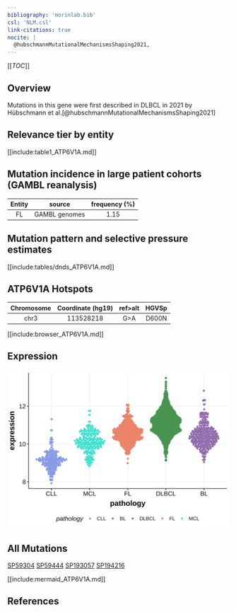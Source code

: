 ```yaml
---
bibliography: 'morinlab.bib'
csl: 'NLM.csl'
link-citations: true
nocite: |
  @hubschmannMutationalMechanismsShaping2021, 
---
```

[[_TOC_]]

## Overview

Mutations in this gene were first described in DLBCL in 2021 by Hübschmann et al.[@hubschmannMutationalMechanismsShaping2021]


## Relevance tier by entity

[[include:table1_ATP6V1A.md]]

## Mutation incidence in large patient cohorts (GAMBL reanalysis)

|Entity|source       |frequency (%)|
|:------:|:-------------:|:-------------:|
|FL    |GAMBL genomes|1.15         |

## Mutation pattern and selective pressure estimates

[[include:tables/dnds_ATP6V1A.md]]


## ATP6V1A Hotspots

| Chromosome |Coordinate (hg19) | ref>alt | HGVSp | 
 | :---:| :---: | :--: | :---: |
| chr3 | 113528218 | G>A | D600N |

[[include:browser_ATP6V1A.md]]

## Expression
![](images/gene_expression/ATP6V1A_by_pathology.svg)

## All Mutations

[SP59304](https://www.bcgsc.ca/downloads/morinlab/GAMBL/MALY/SP59304.html)
[SP59444](https://www.bcgsc.ca/downloads/morinlab/GAMBL/MALY/SP59444.html)
[SP193057](https://www.bcgsc.ca/downloads/morinlab/GAMBL/MALY/SP193057.html)
[SP194216](https://www.bcgsc.ca/downloads/morinlab/GAMBL/MALY/SP194216.html)

[[include:mermaid_ATP6V1A.md]]

## References

<!-- ORIGIN: hubschmannMutationalMechanismsShaping2021b -->
<!-- FL: hubschmannMutationalMechanismsShaping2021b -->
